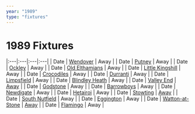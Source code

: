 ```yaml
---
year: "1989"
type: "fixtures"
---
```


# 1989 Fixtures

|:---|:---|:---|:---|
| Date | [Wendover](/1989/1989-wendover) | Away |
| Date | [Putney](/1989/1989-putney) | Away |
| Date | [Ockley](/1989/1989-ockley) | Away |
| Date | [Old Elthamians](/1989/1989-old-elthamians) | Away |
| Date | [Little Kingshill](/1989/1989-little-kingshill) | Away |
| Date | [Crocodiles](/1989/1989-crocodiles) | Away |
| Date | [Durranti](/1989/1989-durranti) | Away |
| Date | [Limpsfield](/1989/1989-limpsfield) | Away |
| Date | [Blindley Heath](/1989/1989-blindley-heath) | Away |
| Date | [Valley End](/1989/1989-valley-end) | [Away]() |
| Date | [Godstone](/1989/1989-godstone) | Away |
| Date | [Barrowboys](/1989/1989-barrowboys) | Away |
| Date | [Newdigate](/1989/1989-newdigate) | Away |
| Date | [Hetairoi](/1989/1989-hetairoi) | Away |
| Date | [Stowting](/1989/1989-stowting) | [Away]() |
| Date | [South Nutfield](/1989/1989-south-nutfield) | Away |
| Date | [Eggington](/1989/1989-eggington) | Away |
| Date | [Watton-at-Stone](/1989/1989-watton-at-stone) | [Away]() |
| Date | [Flamingo](/1989/1989-flamingo) | Away |
